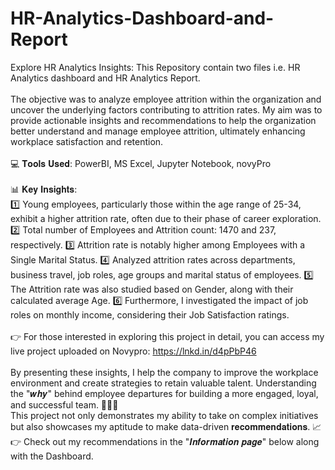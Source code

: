 # HR-Analytics-Dashboard-and-Report
Explore HR Analytics Insights: This Repository contain two files i.e. HR Analytics dashboard and HR Analytics Report.
<br>
<br>
The objective was to analyze employee attrition within the organization and uncover the underlying factors contributing to attrition rates. My aim was to provide actionable insights and recommendations to help the organization better understand and manage employee attrition, ultimately enhancing workplace satisfaction and retention.
<br>
<br>
💻 𝐓𝐨𝐨𝐥𝐬 𝐔𝐬𝐞𝐝: PowerBI, MS Excel, Jupyter Notebook, novyPro
<br>
<br>
📊 𝐊𝐞𝐲 𝐈𝐧𝐬𝐢𝐠𝐡𝐭𝐬:
<br>
1️⃣ Young employees, particularly those within the age range of 25-34, exhibit a higher attrition rate, often due to their phase of career exploration.
2️⃣ Total number of Employees and Attrition count: 1470 and 237, respectively.
3️⃣ Attrition rate is notably higher among Employees with a Single Marital Status.
4️⃣ Analyzed attrition rates across departments, business travel, job roles, age groups and marital status of employees.
5️⃣ The Attrition rate was also studied based on Gender, along with their calculated average Age.
6️⃣ Furthermore, I investigated the impact of job roles on monthly income, considering their Job Satisfaction ratings.
<br>
<br>
👉 For those interested in exploring this project in detail, you can access my live project uploaded on Novypro: https://lnkd.in/d4pPbP46
<br>
<br>
By presenting these insights, I help the company to improve the workplace environment and create strategies to retain valuable talent. Understanding the "𝒘𝒉𝒚" behind employee departures for building a more engaged, loyal, and successful team. 👨‍👦‍👦
<br>
This project not only demonstrates my ability to take on complex initiatives but also showcases my aptitude to make data-driven 𝐫𝐞𝐜𝐨𝐦𝐦𝐞𝐧𝐝𝐚𝐭𝐢𝐨𝐧𝐬. 📈
<br>
👉 Check out my recommendations in the "𝑰𝒏𝒇𝒐𝒓𝒎𝒂𝒕𝒊𝒐𝒏 𝒑𝒂𝒈𝒆" below along with the Dashboard.
